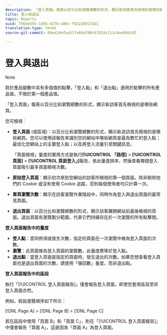```yaml
---
description: 「登入頁面」報表以百分比和瀏覽總數的形式，顯示新訪客首先檢視的是哪些網頁。
title: 登入與退出
topic: Reports
uuid: 756de55b-136b-427b-a80c-f822260131b1
translation-type: tm+mt
source-git-commit: 99ee24efaa517e8da700c67818c111c4aa90dc02

---
```



# 登入與退出

>[!NOTE]
>對於產品變數中具有多個值的點擊，「登入點」和「退出點」適用於點擊的所有產品值，不限於第一個產品值。

「登入頁面」報表以百分比和瀏覽總數的形式，顯示新訪客首先檢視的是哪些網頁。

您可檢視︰

* **登入頁面** (或區域)：以百分比和瀏覽總數的形式，顯示新造訪首先檢視的是哪些網頁。您可以使用該報告來識別您的網站中哪些網頁是最為繁忙的登入點；最佳化您網站上的主要登入點；以及將登入流量引至關鍵訊息。

   「頁面檢視」量度的實用方式是執行&#x200B;**[!UICONTROL 「路徑]** > **[!UICONTROL 頁面]** > **[!UICONTROL 頁面登入」]**&#x200B;報告，依此量度排序，然後查看哪個登入頁面吸引最多頁面檢視次數。

* **原始登入頁面**：顯示初次來到您網站的訪客所檢視的第一個頁面。除非刪除他們的 Cookie 或沒有使用 Cookie 追蹤，否則每個使用者均只計算一次。
* **單頁瀏覽次數**：顯示在訪客瀏覽作業階段中，同時作為登入與退出頁面的最常見頁面。
* **退出頁面**：以百分比和瀏覽總數的形式，顯示訪客離開網站前最後檢視的頁面。退出頁面有瀏覽劃分範圍，代表它們持續存在於一次瀏覽的所有點擊間。

**登入頁面報告中的量度**

* **登入點**：意同例項或發生次數，指定的頁面在一次瀏覽中做為登入頁面的次數。
* **瀏覽**：此頁面做為登入頁面的瀏覽數，此量度應等於登入點。
* **退出點**：當登入頁面是指定的頁面時，發生退出的次數。如果您想查看登入頁面也是退出頁面的次數，請使用「彈回數」量度，而非退出點。

**登入頁面報告中的區段**

執行「[!UICONTROL 登入頁面報告]」僅會報告登入頁面，即使您套用區段至非登入頁面亦然。

例如，假設瀏覽順序如下所示：

[!DNL Page A] > [!DNL Page B] > [!DNL Page C]

若在區段中使用「頁面 B」和「頁面 C」，則在「[!UICONTROL 登入頁面報告]」中僅會報告「頁面 A」，這是因為「頁面 A」為登入頁面。
